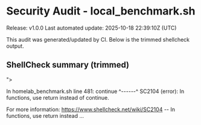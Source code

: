 # Security Audit - local_benchmark.sh

Release: v1.0.0
Last automated update: 2025-10-18 22:39:10Z (UTC)

This audit was generated/updated by CI. Below is the trimmed shellcheck output.

## ShellCheck summary (trimmed)

">

In homelab_benchmark.sh line 481:
        continue
        ^------^ SC2104 (error): In functions, use return instead of continue.

For more information:
  https://www.shellcheck.net/wiki/SC2104 -- In functions, use return instead ...

